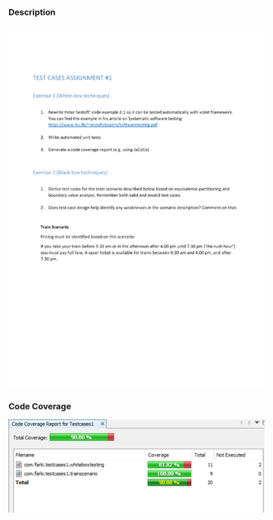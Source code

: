 ### Description
![desc](https://github.com/FarkIst/TestAssignments/blob/master/Assignment%201/desc.png)
### Code Coverage
![cc](https://github.com/FarkIst/TestAssignments/blob/master/Assignment%201/Code%20Coverage.PNG)
